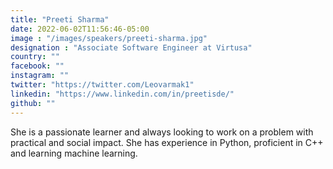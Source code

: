 ```yaml
---
title: "Preeti Sharma"
date: 2022-06-02T11:56:46-05:00
image : "/images/speakers/preeti-sharma.jpg"
designation : "Associate Software Engineer at Virtusa"
country: ""
facebook: ""
instagram: ""
twitter: "https://twitter.com/Leovarmak1"
linkedin: "https://www.linkedin.com/in/preetisde/"
github: ""
---
```


She is a passionate learner and always looking to work on a problem with practical and social impact. She has experience in Python, proficient in C++ and learning machine learning.

